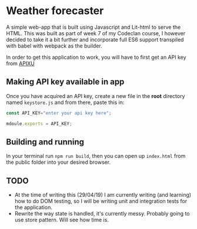 # Weather forecaster

A simple web-app that is built using Javascript and Lit-html to serve the HTML. This was built as part of week 7 of my Codeclan course,
I however decided to take it a bit further and incorporate full ES6 support transpiled with babel with webpack as the builder.

In order to get this application to work, you will have to first get an API key from [APIXU](https://www.apixu.com/)

## Making API key available in app

Once you have acquired an API key, create a new file in the **root** directory named `keystore.js` and from there, paste this in:

```javascript
const API_KEY="enter your api key here";

mdoule.exports = API_KEY;
```

## Building and running

In your terminal run `npm run build`, then you can open up `index.html` from the public folder into your desired browser.

## TODO

* At the time of writing this (29/04/19) I am currently writing (and learning) how to do DOM testing, so I will be writing unit and integration tests for the application.
* Rewrite the way state is handled, it's currently messy. Probably going to use store pattern. Will see how time is.
